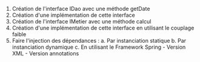 1. Création de l'interface IDao avec une méthode getDate
2. Création d'une implémentation de cette interface 
3. Création de l'interface IMetier avec une méthode calcul
4. Création d'une implémentation de cette interface en utilisant le couplage faible
5. Faire l'injection des dépendances :
  a. Par instanciation statique
  b. Par instanciation dynamique
  c. En utilisant le Framework Spring
       - Version XML
       - Version annotations

